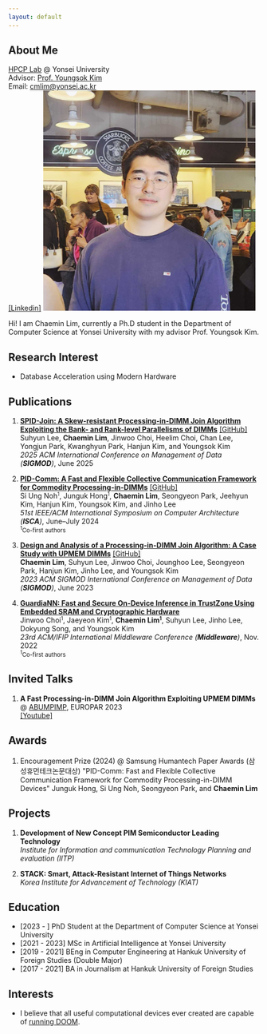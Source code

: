 ```yaml
---
layout: default
---
```


## About Me

<a href="https://hpcp.yonsei.ac.kr/">HPCP Lab</a> @ Yonsei University<br>
Advisor: <a href="https://hpcp.yonsei.ac.kr/~youngsok/">Prof. Youngsok Kim</a><br>
Email: cmlim@yonsei.ac.kr<br>
<a href="https://www.linkedin.com/in/chaemin-lim-038843263/">[Linkedin]</a>
<img class="profile-picture" src="chaemin.png">

Hi! I am Chaemin Lim, currently a Ph.D student in the Department of Computer Science at Yonsei University with my advisor Prof. Youngsok Kim.

## Research Interest

* Database Acceleration using Modern Hardware
 
## Publications

1. <b><a href="https://dl.acm.org/doi/abs/10.1145/3698827">SPID-Join: A Skew-resistant Processing-in-DIMM Join Algorithm Exploiting the Bank- and Rank-level Parallelisms of DIMMs</a></b> <a href="https://github.com/yonsei-hpcp/spid-join">[GitHub]</a><br>
Suhyun Lee, <b>Chaemin Lim</b>, Jinwoo Choi, Heelim Choi, Chan Lee, Yongjun Park, Kwanghyun Park, Hanjun Kim, and Youngsok Kim<br>
<i>2025 ACM International Conference on Management of Data (<b>SIGMOD</b>)</i>, June 2025<br>
        
2. <b><a href="https://ieeexplore.ieee.org/stamp/stamp.jsp?tp=&arnumber=10609669">PID-Comm: A Fast and Flexible Collective Communication Framework for Commodity Processing-in-DIMMs</a></b> <a href="https://github.com/AIS-SNU/PID-Comm">[GitHub]</a><br>
Si Ung Noh<small><sup>1</sup></small>, Junguk Hong<small><sup>1</sup></small>, <b>Chaemin Lim</b>, Seongyeon Park, Jeehyun Kim, Hanjun Kim, Youngsok Kim, and Jinho Lee<br>
<i>51st IEEE/ACM International Symposium on Computer Architecture (<b>ISCA</b>)</i>, June&ndash;July 2024<br>
<small><sup>1</sup>Co-first authors</small><br>

3. <b><a href="https://doi.org/10.1145/3589258">Design and Analysis of a Processing-in-DIMM Join Algorithm: A Case Study with UPMEM DIMMs</a></b> <a href="https://github.com/yonsei-hpcp/pid-join">[GitHub]</a><br>
<b>Chaemin Lim</b>, Suhyun Lee, Jinwoo Choi, Jounghoo Lee, Seongyeon Park, Hanjun Kim, Jinho Lee, and Youngsok Kim<br>
<i>2023 ACM SIGMOD International Conference on Management of Data (<b>SIGMOD</b>)</i>, June 2023<br>

4. <b><a href="https://dl.acm.org/doi/10.1145/3528535.3531513">GuardiaNN: Fast and Secure On-Device Inference in TrustZone Using Embedded SRAM and Cryptographic Hardware</a></b><br>
Jinwoo Choi<small><sup>1</sup></small>, Jaeyeon Kim<small><sup>1</sup></small>, <b>Chaemin Lim<small><sup>1</sup></small></b>, Suhyun Lee, Jinho Lee, Dokyung Song, and Youngsok Kim<br>
<i>23rd ACM/IFIP International Middleware Conference (<b>Middleware</b>)</i>, Nov. 2022 <br>
<small><sup>1</sup>Co-first authors</small><br>

## Invited Talks

1. <b>A Fast Processing-in-DIMM Join Algorithm Exploiting UPMEM DIMMs</b> @ <a href="https://www.upmem.com/abumpimp-2023/">ABUMPIMP</a>, EUROPAR 2023<br> <a href="https://youtu.be/G_9Zd1EwQ-8?si=sSJNSfTsD_ttAgR-">[Youtube]</a>

## Awards

1. Encouragement Prize (2024) @ Samsung Humantech Paper Awards (삼성휴먼테크논문대상)
"PID-Comm: Fast and Flexible Collective Communication Framework for Commodity Processing-in-DIMM Devices"
Junguk Hong, Si Ung Noh, Seongyeon Park, and <b>Chaemin Lim</b>

## Projects

1. <b>Development of New Concept PIM Semiconductor Leading Technology</b><br>
<i>Institute for Information and communication Technology Planning and evaluation (IITP)</i><br>

2. <b>STACK: Smart, Attack-Resistant Internet of Things Networks</b><br>
<i>Korea Institute for Advancement of Technology (KIAT)</i><br>

## Education

* [2023 - ] PhD Student at the Department of Computer Science at Yonsei University
* [2021 - 2023] MSc in Artificial Intelligence at Yonsei University
* [2019 - 2021] BEng in Computer Engineering at Hankuk University of Foreign Studies (Double Major)
* [2017 - 2021] BA in Journalism at Hankuk University of Foreign Studies

## Interests
* I believe that all useful computational devices ever created are capable of <a href="https://www.reddit.com/r/itrunsdoom/">running DOOM</a>. 
